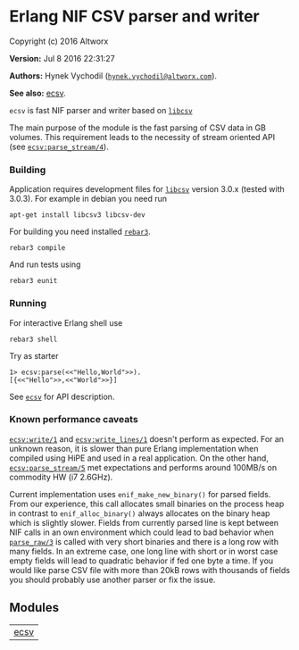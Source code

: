 

# Erlang NIF CSV parser and writer #

Copyright (c) 2016 Altworx

__Version:__ Jul 8 2016 22:31:27

__Authors:__ Hynek Vychodil ([`hynek.vychodil@altworx.com`](mailto:hynek.vychodil@altworx.com)).

__See also:__ [ecsv](ecsv.md).

`ecsv` is fast NIF parser and writer based on [`libcsv`](https://sourceforge.net/projects/libcsv/)

The main purpose of the module is the fast parsing of CSV data in GB volumes.
This requirement leads to the necessity of stream oriented API (see [`ecsv:parse_stream/4`](ecsv.md#parse_stream-4)).


### <a name="Building">Building</a> ###

Application requires development files for [`libcsv`](https://sourceforge.net/projects/libcsv/) version 3.0.x
(tested with 3.0.3). For example in debian you need run

```
apt-get install libcsv3 libcsv-dev
```

For building you need installed [`rebar3`](https://www.rebar3.org/).

```
rebar3 compile
```

And run tests using

```
rebar3 eunit
```


### <a name="Running">Running</a> ###

For interactive Erlang shell use

```
rebar3 shell
```

Try as starter

```
1> ecsv:parse(<<"Hello,World">>).
[{<<"Hello">>,<<"World">>}]
```

See [`ecsv`](ecsv.md) for API description.


### <a name="Known_performance_caveats">Known performance caveats</a> ###

[`ecsv:write/1`](ecsv.md#write-1) and [`ecsv:write_lines/1`](ecsv.md#write_lines-1) doesn't perform as
expected. For an unknown reason, it is slower than pure Erlang implementation
when compiled using HiPE and used in a real application. On the other hand,
[`ecsv:parse_stream/5`](ecsv.md#parse_stream-5) met expectations and performs around 100MB/s on
commodity HW (i7 2.6GHz).

Current implementation uses `enif_make_new_binary()` for parsed fields. From
our experience, this call allocates small binaries on the process heap in
contrast to `enif_alloc_binary()` always allocates on the binary heap which
is slightly slower. Fields from currently parsed line is kept between NIF
calls in an own environment which could lead to bad behavior when [`parse_raw/3`](#parse_raw-3) is called with very short binaries and there is a long row with
many fields. In an extreme case, one long line with short or in worst case
empty fields will lead to quadratic behavior if fed one byte a time. If you
would like parse CSV file with more than 20kB rows with thousands of fields
you should probably use another parser or fix the issue.


## Modules ##


<table width="100%" border="0" summary="list of modules">
<tr><td><a href="ecsv.md" class="module">ecsv</a></td></tr></table>

